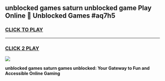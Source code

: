 
## unblocked games saturn unblocked game Play Online 👋 Unblocked Games #aq7h5
<h3>
<a href="https://premium.freeplayer.one?title=unblocked_games_saturn&ref=21F">CLICK TO PLAY</a></h3>
<hr>

<h3>
<a href="https://premium.freeplayer.one?title=unblocked_games_saturn&ref=21F">CLICK 2 PLAY</a>
  
</h3>

<a href="https://premium.freeplayer.one?title=unblocked_games_saturn&ref=21F/"><img src="https://clearcache.store/games.png"></a>


**unblocked games saturn games unblocked: Your Gateway to Fun and Accessible Online Gaming**
